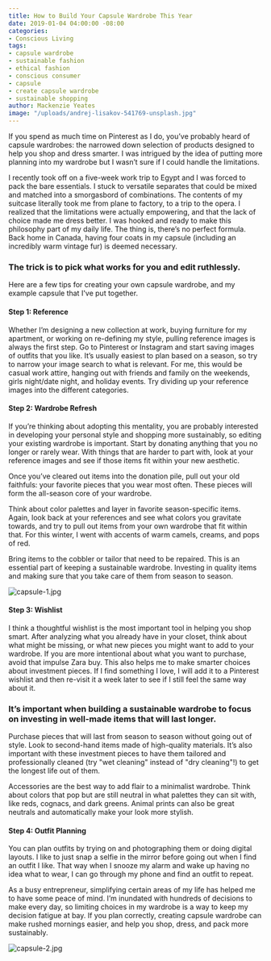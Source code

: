 ```yaml
---
title: How to Build Your Capsule Wardrobe This Year
date: 2019-01-04 04:00:00 -08:00
categories:
- Conscious Living
tags:
- capsule wardrobe
- sustainable fashion
- ethical fashion
- conscious consumer
- capsule
- create capsule wardrobe
- sustainable shopping
author: Mackenzie Yeates
image: "/uploads/andrej-lisakov-541769-unsplash.jpg"
---
```


If you spend as much time on Pinterest as I do, you’ve probably heard of capsule wardrobes: the narrowed down selection of products designed to help you shop and dress smarter. I was intrigued by the idea of putting more planning into my wardrobe but I wasn’t sure if I could handle the limitations. 

I recently took off on a five-week work trip to Egypt and I was forced to pack the bare essentials. I stuck to versatile separates that could be mixed and matched into a smorgasbord of combinations. The contents of my suitcase literally took me from plane to factory, to a trip to the opera. I realized that the limitations were actually empowering, and that the lack of choice made me dress better. I was hooked and ready to make this philosophy part of my daily life. The thing is, there’s no perfect formula. Back home in Canada, having four coats in my capsule (including an incredibly warm vintage fur) is deemed necessary. 

### The trick is to pick what works for you and edit ruthlessly. 

Here are a few tips for creating your own capsule wardrobe, and my example capsule that I've put together.

#### Step 1: Reference

Whether I’m designing a new collection at work, buying furniture for my apartment, or working on re-defining my style, pulling reference images is always the first step. Go to Pinterest or Instagram and start saving images of outfits that you like. It’s usually easiest to plan based on a season, so try to narrow your image search to what is relevant. For me, this would be casual work attire, hanging out with friends and family on the weekends, girls night/date night, and holiday events. Try dividing up your reference images into the different categories.

#### Step 2: Wardrobe Refresh

If you’re thinking about adopting this mentality, you are probably interested in developing your personal style and shopping more sustainably, so editing your existing wardrobe is important. Start by donating anything that you no longer or rarely wear. With things that are harder to part with, look at your reference images and see if those items fit within your new aesthetic. 

Once you’ve cleared out items into the donation pile, pull out your old faithfuls: your favorite pieces that you wear most often. These pieces will form the all-season core of your wardrobe. 

Think about color palettes and layer in favorite season-specific items. Again, look back at your references and see what colors you gravitate towards, and try to pull out items from your own wardrobe that fit within that. For this winter, I went with accents of warm camels, creams, and pops of red. 

Bring items to the cobbler or tailor that need to be repaired. This is an essential part of keeping a sustainable wardrobe. Investing in quality items and making sure that you take care of them from season to season. 

![capsule-1.jpg](/uploads/capsule-1.jpg)

#### Step 3: Wishlist

I think a thoughtful wishlist is the most important tool in helping you shop smart. After analyzing what you already have in your closet, think about what might be missing, or what new pieces you might want to add to your wardrobe. If you are more intentional about what you want to purchase, avoid that impulse Zara buy. This also helps me to make smarter choices about investment pieces. If I find something I love, I will add it to a Pinterest wishlist and then re-visit it a week later to see if I still feel the same way about it. 

### It’s important when building a sustainable wardrobe to focus on investing in well-made items that will last longer. 

Purchase pieces that will last from season to season without going out of style. Look to second-hand items made of high-quality materials. It’s also important with these investment pieces to have them tailored and professionally cleaned (try "wet cleaning" instead of "dry cleaning"!) to get the longest life out of them. 

Accessories are the best way to add flair to a minimalist wardrobe. Think about colors that pop but are still neutral in what palettes they can sit with, like reds, cognacs, and dark greens. Animal prints can also be great neutrals and automatically make your look more stylish.

#### Step 4: Outfit Planning

You can plan outfits by trying on and photographing them or doing digital layouts. I like to just snap a selfie in the mirror before going out when I find an outfit I like. That way when I snooze my alarm and wake up having no idea what to wear, I can go through my phone and find an outfit to repeat. 

As a busy entrepreneur, simplifying certain areas of my life has helped me to have some peace of mind. I’m inundated with hundreds of decisions to make every day, so limiting choices in my wardrobe is a way to keep my decision fatigue at bay. If you plan correctly, creating capsule wardrobe can make rushed mornings easier, and help you shop, dress, and pack more sustainably.

![capsule-2.jpg](/uploads/capsule-2.jpg)
